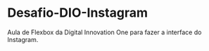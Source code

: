 # Desafio-DIO-Instagram

Aula de Flexbox da Digital Innovation One para fazer a interface do Instagram. 
